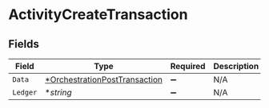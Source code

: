 # ActivityCreateTransaction


## Fields

| Field                                                                                | Type                                                                                 | Required                                                                             | Description                                                                          |
| ------------------------------------------------------------------------------------ | ------------------------------------------------------------------------------------ | ------------------------------------------------------------------------------------ | ------------------------------------------------------------------------------------ |
| `Data`                                                                               | [*OrchestrationPostTransaction](../../models/shared/orchestrationposttransaction.md) | :heavy_minus_sign:                                                                   | N/A                                                                                  |
| `Ledger`                                                                             | **string*                                                                            | :heavy_minus_sign:                                                                   | N/A                                                                                  |